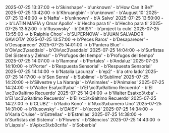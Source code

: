 2025-07-25 13:37:00 -> b'Skinshape' - b'unknown' - b'How Can It Be?'
2025-07-25 13:42:00 -> b'Khruangbin' - b'unknown' - b'August 10'
2025-07-25 13:46:00 -> b'Nafta' - b'unknown' - b'A Salvo'
2025-07-25 13:50:00 -> b'LATIN MAFIA y Omar Apollo' - b'Hecho para ti' - b'Hecho para ti'
2025-07-25 13:52:00 -> b'Rusowsky' - b'DAISY' - b'project tu culo'
2025-07-25 13:55:00 -> b'Ralphie Choo' - b'SUPERNOVA' - b'JUAN SALVADOR GAVIOTA'
2025-07-25 13:57:00 -> b'Peces Raros' - b'Desaparecer' - b'Desaparecer'
2025-07-25 14:01:00 -> b'Pantera Blue' - b'Olv\xc3\xaddalo' - b'Olv\xc3\xaddalo'
2025-07-25 14:04:00 -> b'Surfistas Del Sistema y Zelmar' - b'Profugos del tiempo' - b'Profugos del tiempo'
2025-07-25 14:07:00 -> b'Ramona' - b'Portales' - b'Andaluz'
2025-07-25 14:10:00 -> b'Porter' - b'Respuesta Sensorial' - b'Respuesta Sensorial'
2025-07-25 14:14:00 -> b'Natalia Lacunza' - b'ep2' - b'a otro lado'
2025-07-25 14:17:00 -> b'Sen Senra' - b'Sublime' - b'Sublime'
2025-07-25 14:20:00 -> b'Silvestre y La Naranja' - b'Animales' - b'Animales'
2025-07-25 14:24:00 -> b'Walter Esa\xc3\xba' - b'El \xc3\x9altimo Recuerdo' - b'El \xc3\x9altimo Recuerdo'
2025-07-25 14:24:00 -> b'Walter Esa\xc3\xba' - b'El \xc3\x9altimo Recuerdo' - b'El \xc3\x9altimo Recuerdo'
2025-07-25 14:27:00 -> b'CLUBZ' - b'Radio Kono' - b'N\xc3\xbamero Uno'
2025-07-25 14:31:00 -> b'Rusowsky' - b'DAISY' - b'(ecco)'
2025-07-25 14:34:00 -> b'Karla Cruise' - b'Estrellas' - b'Estrellas'
2025-07-25 14:38:00 -> b'Surfistas del Sistema' - b'Flowers' - b'Silencios'
2025-07-25 14:43:00 -> b'Liapsis' - b'Ap\xc3\xb3crifa' - b'Soberbia'
